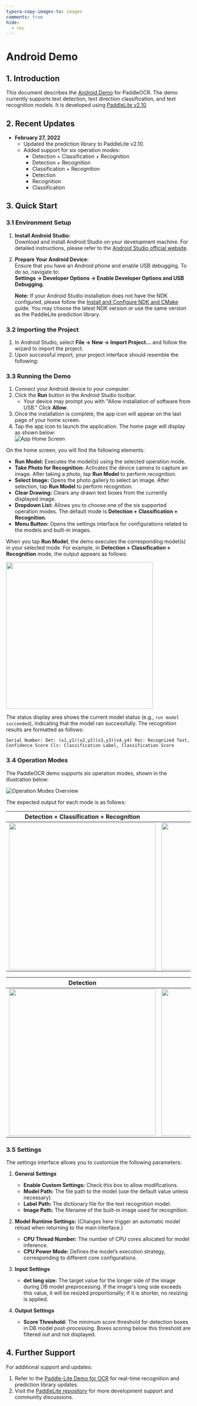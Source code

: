 ```yaml
---
typora-copy-images-to: images
comments: true
hide:
  - toc
---
```


# Android Demo

## 1. Introduction

This document describes the [Android Demo](https://github.com/PaddlePaddle/PaddleOCR/tree/main/deploy/android_demo) for PaddleOCR. The demo currently supports text detection, text direction classification, and text recognition models. It is developed using [PaddleLite v2.10](https://github.com/PaddlePaddle/Paddle-Lite/tree/release/v2.10).

## 2. Recent Updates

- **February 27, 2022**
  - Updated the prediction library to PaddleLite v2.10.
  - Added support for six operation modes:
    - Detection + Classification + Recognition
    - Detection + Recognition
    - Classification + Recognition
    - Detection
    - Recognition
    - Classification

## 3. Quick Start

### 3.1 Environment Setup

1. **Install Android Studio:**  
   Download and install Android Studio on your development machine. For detailed instructions, please refer to the [Android Studio official website](https://developer.android.com/studio).

2. **Prepare Your Android Device:**  
   Ensure that you have an Android phone and enable USB debugging. To do so, navigate to:  
   **Settings → Developer Options → Enable Developer Options and USB Debugging.**

   **Note:** If your Android Studio installation does not have the NDK configured, please follow the [Install and Configure NDK and CMake](https://developer.android.com/studio/projects/install-ndk) guide. You may choose the latest NDK version or use the same version as the PaddleLite prediction library.

### 3.2 Importing the Project

1. In Android Studio, select **File → New → Import Project…** and follow the wizard to import the project.
2. Upon successful import, your project interface should resemble the following:  
   [](./images/import_demo.jpg)

### 3.3 Running the Demo

1. Connect your Android device to your computer.
2. Click the **Run** button in the Android Studio toolbar.  
   - Your device may prompt you with "Allow installation of software from USB." Click **Allow**.
3. Once the installation is complete, the app icon will appear on the last page of your home screen.
4. Tap the app icon to launch the application. The home page will display as shown below:  
   ![App Home Screen](./images/68747470733a.png)

On the home screen, you will find the following elements:

- **Run Model:** Executes the model(s) using the selected operation mode.
- **Take Photo for Recognition:** Activates the device camera to capture an image. After taking a photo, tap **Run Model** to perform recognition.
- **Select Image:** Opens the photo gallery to select an image. After selection, tap **Run Model** to perform recognition.
- **Clear Drawing:** Clears any drawn text boxes from the currently displayed image.
- **Dropdown List:** Allows you to choose one of the six supported operation modes. The default mode is **Detection + Classification + Recognition**.
- **Menu Button:** Opens the settings interface for configurations related to the models and built-in images.

When you tap **Run Model**, the demo executes the corresponding model(s) in your selected mode. For example, in **Detection + Classification + Recognition** mode, the output appears as follows:
  
<img src="./images/run_det_cls_rec.jpg" width="400">

The status display area shows the current model status (e.g., `run model succeeded`), indicating that the model ran successfully. The recognition results are formatted as follows:

```text
Serial Number: Det: (x1,y1)(x2,y2)(x3,y3)(x4,y4) Rec: Recognized Text, Confidence Score Cls: Classification Label, Classification Score
```

### 3.4 Operation Modes

The PaddleOCR demo supports six operation modes, shown in the illustration below:

![Operation Modes Overview](./images/68747470733adfd.jpeg)

The expected output for each mode is as follows:

| **Detection + Classification + Recognition**                                   | **Detection + Recognition**                            | **Classification + Recognition**                        |
|----------------------------------------------------------------------------------|--------------------------------------------------------|--------------------------------------------------------|
| <img src="./images/run_det_cls_rec-20240806100407184.jpg" width="400">            | <img src="./images/run_det_rec.jpg" width="400">        | <img src="./images/run_cls_rec.jpg" width="400">        |

| **Detection**                                                                  | **Recognition**                                        | **Classification**                                     |
|--------------------------------------------------------------------------------|--------------------------------------------------------|--------------------------------------------------------|
| <img src="./images/run_det.jpg" width="400">                                    | <img src="./images/run_rec.jpg" width="400">            | <img src="./images/run_cls.jpg" width="400">            |

### 3.5 Settings

The settings interface allows you to customize the following parameters:

1. **General Settings**
   - **Enable Custom Settings:** Check this box to allow modifications.
   - **Model Path:** The file path to the model (use the default value unless necessary).
   - **Label Path:** The dictionary file for the text recognition model.
   - **Image Path:** The filename of the built-in image used for recognition.

2. **Model Runtime Settings:** (Changes here trigger an automatic model reload when returning to the main interface.)
   - **CPU Thread Number:** The number of CPU cores allocated for model inference.
   - **CPU Power Mode:** Defines the model’s execution strategy, corresponding to different core configurations.

3. **Input Settings**
   - **det long size:** The target value for the longer side of the image during DB model preprocessing. If the image's long side exceeds this value, it will be resized proportionally; if it is shorter, no resizing is applied.

4. **Output Settings**
   - **Score Threshold:** The minimum score threshold for detection boxes in DB model post-processing. Boxes scoring below this threshold are filtered out and not displayed.

## 4. Further Support

For additional support and updates:

1. Refer to the [Paddle-Lite Demo for OCR](https://github.com/PaddlePaddle/Paddle-Lite-Demo/tree/develop/ocr/android/app/cxx/ppocr_demo) for real-time recognition and prediction library updates.
2. Visit the [PaddleLite repository](https://github.com/PaddlePaddle/Paddle-Lite) for more development support and community discussions.
